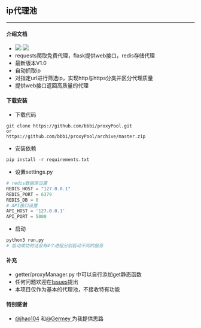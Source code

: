 ## ip代理池
- - -
#### 介绍文档
- ![](https://img.shields.io/badge/python-3.6-green.svg) ![](https://img.shields.io/badge/flask-1.0-blue.svg)
- requests爬取免费代理，flask提供web接口，redis存储代理
- 最新版本V1.0
 - 自动抓取ip
 - 对指定url进行筛选ip，实现http与https分类并区分代理质量
 - 提供web接口返回高质量的代理


#### 下载安装
- 下载代码

```shell
git clone https://github.com/bbbi/proxyPool.git
or
https://github.com/bbbi/proxyPool/archive/master.zip
```

- 安装依赖

```python
pip install -r requirements.txt
```

- 设置settings.py

```Python
# redis数据库设置
REDIS_HOST = "127.0.0.1"
REDIS_PORT = 6379
REDIS_DB = 0
# API接口设置
API_HOST = '127.0.0.1'
API_PORT = 5000
```

- 启动

```Python
python3 run.py
# 启动成功的话会有4个进程分别启动不同的服务
```

#### 补充
- getter/proxyManager.py 中可以自行添加get静态函数
- 任何问题欢迎在[Issues](https://github.com/bbbi/proxyPool/issues)提出
- 本项目仅作为基本的代理池，不接收特有功能

#### 特别感谢
- [@jhao104](https://github.com/jhao104/proxy_pool) 和[@Germey ](https://github.com/Python3WebSpider/ProxyPool) 为我提供思路
